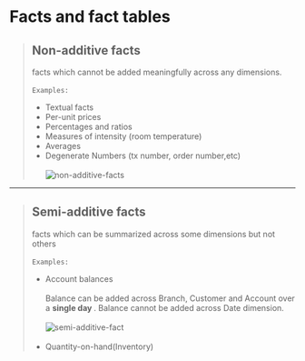 #  Facts and fact tables
> ## Non-additive facts
> facts which cannot be added meaningfully across any
dimensions. <br/><br/>
> `Examples:` 
> - Textual facts
> - Per-unit prices
> - Percentages and ratios
> - Measures of intensity (room temperature)
> - Averages
> - Degenerate Numbers (tx number, order number,etc) <br/><br/>
> ![non-additive-facts](https://user-images.githubusercontent.com/45288730/65883887-f3743180-e3a8-11e9-86cc-3d0edc0903d6.JPG)

---

> ## Semi-additive facts
> facts which can be summarized across some dimensions but not others <br/><br/>
> `Examples:` 
> - Account balances <br/><br/>
> Balance can be added across Branch, Customer and Account over a <b> single day </b>. Balance cannot be added across Date dimension.<br/><br/>
> ![semi-additive-fact](https://user-images.githubusercontent.com/45288730/65888254-469db280-e3b0-11e9-9584-54e4cfd2ffdb.JPG) <br/><br/>
> - Quantity-on-hand(Inventory)
